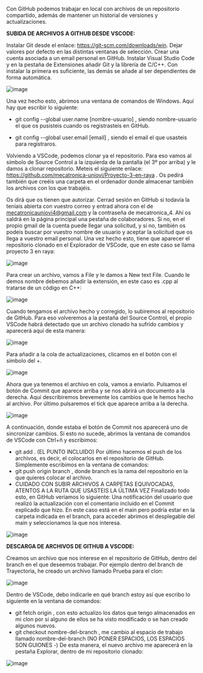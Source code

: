 Con GitHub podemos trabajar en local con archivos de un repositorio compartido, además de mantener un historial de versiones y actualizaciones.

**SUBIDA DE ARCHIVOS A GITHUB DESDE VSCODE:**

Instalar Git desde el enlace: https://git-scm.com/downloads/win. Dejar valores por defecto en las distintas ventanas de selección.
Crear una cuenta asociada a un email personal en GitHub.
Instalar Visual Studio Code y en la pestaña de Extensiones añadir Git y la librería de C/C++. Con instalar la primera es suficiente, las demás se añade al ser dependientes de forma automática.

![image](https://github.com/user-attachments/assets/98e22887-db03-45e4-aaca-e21b6f41f9c2)


Una vez hecho esto, abrimos una ventana de comandos de Windows. Aquí hay que escribir lo siguiente:

  - git config --global user.name [nombre-usuario] , siendo nombre-usuario el que os pusisteis cuando os registrasteis en GitHub.

  - git config --global user.email [email] , siendo el email el que usasteis para registraros.

Volviendo a VSCode, podemos clonar ya el repositorio. Para eso vamos al símbolo de Source Control a la izquierda de la pantalla (el 3º por arriba) y le damos a clonar repositorio. Meteis el siguiente enlace: https://github.com/mecatronica-uniovi/Proyecto-3-en-raya . Os pedirá también que creéis una carpeta en el ordenador donde almacenar también los archivos con los que trabajéis.

Os dirá que os tienen que autorizar. Cerrad sesión en GitHub si todavía la teníais abierta con vuestro correo y entrad ahora con el de mecatronicauniovi4@gmail.com y la contraseña de mecatronica_4. Ahí os saldrá en la página principal una pestaña de colaboradores. Si no, en el propio gmail de la cuenta puede llegar una solicitud, y si no, también os podeis buscar por vuestro nombre de usuario y aceptar la solicitud que os llega a vuestro email personal.
Una vez hecho esto, tiene que aparecer el repositorio clonado en el Explorador de VSCode, que en este caso se llama proyecto 3 en raya:

![image](https://github.com/user-attachments/assets/074cda31-10fa-496e-8a33-e5166eafa636)


Para crear un archivo, vamos a File y le damos a New text File. Cuando le demos nombre debemos añadir la extensión, en este caso es .cpp al tratarse de un código en C++:

![image](https://github.com/user-attachments/assets/3c2977c5-4bca-41ab-b891-5771d8b06d39)

Cuando tengamos el archivo hecho y corregido, lo subiremos al repositorio de GitHub. Para eso volveremos a la pestaña del Source Control, el propio VSCode habrá detectado que un archivo clonado ha sufrido cambios y aparecerá aquí de esta manera:

![image](https://github.com/user-attachments/assets/e052df68-9a9f-4428-a2bf-69eeb0fe77b1)

Para añadir a la cola de actualizaciones, clicamos en el botón con el símbolo del +.

![image](https://github.com/user-attachments/assets/a4bbf52f-44cb-47eb-8641-fff516f3bacb)

Ahora que ya tenemos el archivo en cola, vamos a enviarlo. Pulsamos el botón de Commit que aparece arriba y se nos abrirá un documento a la derecha. Aquí describiremos brevemente los cambios que le hemos hecho al archivo. Por último pulsaremos el tick que aparece arriba a la derecha.

![image](https://github.com/user-attachments/assets/083b3807-5067-4b85-b5a4-928dcff4a832)

A continuación, donde estaba el botón de Commit nos aparecerá uno de sincronizar cambios. Si esto no sucede, abrimos la ventana de comandos de VSCode con Ctrl+ñ y escribimos:
  - git add . (EL PUNTO INCLUIDO)
Por último hacemos el push de los archivos, es decir, el colocarlos en el repositorio de GitHub. Simplemente escribimos en la ventana de comandos:
  - git push origin branch , donde branch es la rama del repositorio en la que quieres colocar el archivo.
  - CUIDADO CON SUBIR ARCHIVOS A CARPETAS EQUIVOCADAS, ATENTOS A LA RUTA QUE USASTEIS LA ÚLTIMA VEZ
Finalizado todo esto, en GitHub veríamos lo siguiente: Una notificación del usuario que realizó la actualización con el comentario incluido en el Commit explicado que hizo. En este caso está en el main pero podría estar en la carpeta indicada en el branch, para acceder abrimos el desplegable del main y seleccionamos la que nos interesa.

![image](https://github.com/user-attachments/assets/e6169260-4f50-48e3-b16e-cd24f62d4816)

**DESCARGA DE ARCHIVOS DE GITHUB A VSCODE:**

Creamos un archivo que nos interese en el repositorio de GitHub, dentro del branch en el que deseemos trabajar. Por ejemplo dentro del branch de Trayectoria, he creado un archivo llamado Prueba para el clon:

![image](https://github.com/user-attachments/assets/35e192ce-947b-4936-821d-0637da721671)

Dentro de VSCode, debo indicarle en qué branch estoy así que escribo lo siguiente en la ventana de comandos:
  - git fetch origin , con esto actualizo los datos que tengo almacenados en mi clon por si alguno de ellos se ha visto modificado o se han creado algunos nuevos.
  - git checkout nombre-del-branch , me cambio al espacio de trabajo llamado nombre-del-branch (NO PONER ESPACIOS, LOS ESPACIOS SON GUIONES -)
De esta manera, el nuevo archivo me aparecerá en la pestaña Explorar, dentro de mi repositorio clonado:

![image](https://github.com/user-attachments/assets/ddf44715-88a0-4bde-84b2-56e89198a931)



